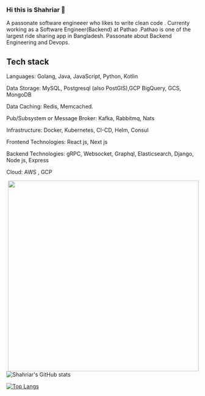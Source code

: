 ### Hi this is Shahriar 👋

A passonate software engineeer who likes to write clean code .
Currenty working as a Software Engineer(Backend) at Pathao .Pathao is one of the largest ride sharing app in Bangladesh.
Passonate about Backend Engineering and Devops.


## Tech stack 

Languages: Golang, Java, JavaScript, Python, Kotlin 

Data Storage: MySQL, Postgresql (also PostGIS),GCP BigQuery, GCS, MongoDB

Data Caching: Redis, Memcached.

Pub/Subsystem or Message Broker: Kafka, Rabbitmq, Nats 

Infrastructure: Docker, Kubernetes, CI-CD, Helm, Consul 

Frontend Technologies: React js, Next js

Backend Technologies: gRPC, Websocket, Graphql, Elasticsearch, Django, Node js, Express

Cloud: AWS , GCP


<img align="right" src="https://shahriar.vercel.app/tech_stack.svg" width="500" height="500">

![Shahriar's GitHub stats](https://github-readme-stats.vercel.app/api?username=devShahriar&show_icons=true&theme=radical)

[![Top Langs](https://github-readme-stats.vercel.app/api/top-langs/?username=devShahriar)](https://github.com/anuraghazra/github-readme-stats)
